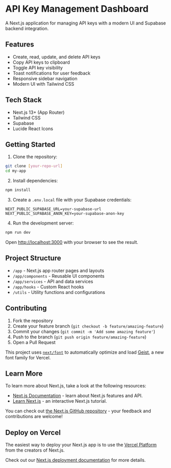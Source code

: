 # API Key Management Dashboard

A Next.js application for managing API keys with a modern UI and Supabase backend integration.

## Features

- Create, read, update, and delete API keys
- Copy API keys to clipboard
- Toggle API key visibility
- Toast notifications for user feedback
- Responsive sidebar navigation
- Modern UI with Tailwind CSS

## Tech Stack

- Next.js 13+ (App Router)
- Tailwind CSS
- Supabase
- Lucide React Icons

## Getting Started

1. Clone the repository:
```bash
git clone [your-repo-url]
cd my-app
```

2. Install dependencies:
```bash
npm install
```

3. Create a `.env.local` file with your Supabase credentials:
```
NEXT_PUBLIC_SUPABASE_URL=your-supabase-url
NEXT_PUBLIC_SUPABASE_ANON_KEY=your-supabase-anon-key
```

4. Run the development server:
```bash
npm run dev
```

Open [http://localhost:3000](http://localhost:3000) with your browser to see the result.

## Project Structure

- `/app` - Next.js app router pages and layouts
- `/app/components` - Reusable UI components
- `/app/services` - API and data services
- `/app/hooks` - Custom React hooks
- `/utils` - Utility functions and configurations

## Contributing

1. Fork the repository
2. Create your feature branch (`git checkout -b feature/amazing-feature`)
3. Commit your changes (`git commit -m 'Add some amazing feature'`)
4. Push to the branch (`git push origin feature/amazing-feature`)
5. Open a Pull Request

This project uses [`next/font`](https://nextjs.org/docs/app/building-your-application/optimizing/fonts) to automatically optimize and load [Geist](https://vercel.com/font), a new font family for Vercel.

## Learn More

To learn more about Next.js, take a look at the following resources:

- [Next.js Documentation](https://nextjs.org/docs) - learn about Next.js features and API.
- [Learn Next.js](https://nextjs.org/learn) - an interactive Next.js tutorial.

You can check out [the Next.js GitHub repository](https://github.com/vercel/next.js) - your feedback and contributions are welcome!

## Deploy on Vercel

The easiest way to deploy your Next.js app is to use the [Vercel Platform](https://vercel.com/new?utm_medium=default-template&filter=next.js&utm_source=create-next-app&utm_campaign=create-next-app-readme) from the creators of Next.js.

Check out our [Next.js deployment documentation](https://nextjs.org/docs/app/building-your-application/deploying) for more details.
